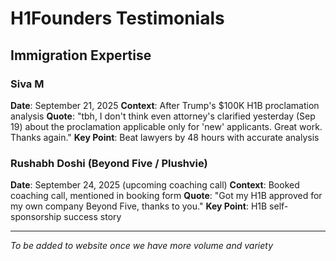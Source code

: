 # H1Founders Testimonials

## Immigration Expertise

### Siva M
**Date**: September 21, 2025
**Context**: After Trump's $100K H1B proclamation analysis
**Quote**: "tbh, I don't think even attorney's clarified yesterday (Sep 19) about the proclamation applicable only for 'new' applicants. Great work. Thanks again."
**Key Point**: Beat lawyers by 48 hours with accurate analysis

### Rushabh Doshi (Beyond Five / Plushvie)
**Date**: September 24, 2025 (upcoming coaching call)
**Context**: Booked coaching call, mentioned in booking form
**Quote**: "Got my H1B approved for my own company Beyond Five, thanks to you."
**Key Point**: H1B self-sponsorship success story

---
*To be added to website once we have more volume and variety*
